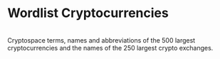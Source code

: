 # Wordlist Cryptocurrencies
<br>
Cryptospace terms, names and abbreviations of the 500 largest cryptocurrencies 
and the names of the 250 largest crypto exchanges.
